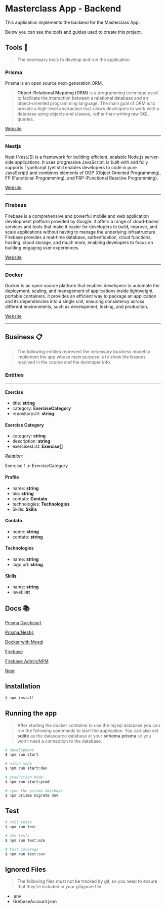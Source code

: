 # Masterclass App - Backend

This application implements the backend for the Masterclass App.

Below you can see the tools and guides used to create this project.

## Tools 🔧
> The necessary tools to develop and run the application.

### Prisma
Prisma is an open source next-generation ORM.

> **Object-Relational Mapping (ORM)** is a programming technique used to facilitate the interaction between a relational database and an object-oriented programming language. The main goal of ORM is to provide a high-level abstraction that allows developers to work with a database using objects and classes, rather than writing raw SQL queries.
> 
[Website](https://www.prisma.io/docs/concepts/overview/what-is-prisma)

---

### Nestjs
Nest (NestJS) is a framework for building efficient, scalable Node.js server-side applications. It uses progressive JavaScript, is built with and fully supports TypeScript (yet still enables developers to code in pure JavaScript) and combines elements of OOP (Object Oriented Programming), FP (Functional Programming), and FRP (Functional Reactive Programming).

[Website](https://docs.nestjs.com/)

---
### Firebase
Firebase is a comprehensive and powerful mobile and web application development platform provided by Google. It offers a range of cloud-based services and tools that make it easier for developers to build, improve, and scale applications without having to manage the underlying infrastructure. Firebase provides a real-time database, authentication, cloud functions, hosting, cloud storage, and much more, enabling developers to focus on building engaging user experiences.

[Website](https://firebase.google.com/?hl=pt&authuser=0)

---
### Docker
Docker is an open-source platform that enables developers to automate the deployment, scaling, and management of applications inside lightweight, portable containers. It provides an efficient way to package an application and its dependencies into a single unit, ensuring consistency across different environments, such as development, testing, and production.

[Website](https://docs.docker.com/)

---

## Business 📋

> The following entities represent the necessary business model to implement the app whose main purpose is to show the lessons resolved in the course and the developer info.

### Entities
---
#### Exercise
- title: **string**
- category: **ExerciseCategory**
- repositoryUrl: **string**

#### Exercise Category
- category: **string**
- description: **string**
- exercisesList: **Exercise[]**

*Relation:*

Exercise 1..n ExerciseCategory

#### Profile
- name: **string**
- bio: **string**
- contato: **Contato**
- technologies: **Technologies**
- Skills: **Skills**

#### Contato
- nome: **string**
- contato: **string**

#### Technologies
- name: **string**
- logo url: **string**

#### Skills
- name: **string**
- level: **int**

## Docs 📚

[Prisma Quickstart](https://www.prisma.io/docs/getting-started/quickstart)

[Prisma/Nestjs](https://docs.nestjs.com/recipes/prisma)

[Docker with Mysql](https://hub.docker.com/_/mysql)

[Firebase](https://firebase.google.com/?hl=pt) 

[Firebase Admin/NPM](https://www.npmjs.com/package/firebase-admin)

[Nest](https://docs.nestjs.com/)


## Installation

```bash
$ npm install
```

## Running the app

> After starting the docker container to use the mysql database you can run the following commands to start the application. You can also set **sqlite** as the datasource database at your **schema.prisma** so you won't need a connection to the database.

```bash
# development
$ npm run start

# watch mode
$ npm run start:dev

# production mode
$ npm run start:prod

# sync the prisma database
$ npx prisma migrate dev
```

## Test

```bash
# unit tests
$ npm run test

# e2e tests
$ npm run test:e2e

# test coverage
$ npm run test:cov
```

## Ignored Files

> The following files must not be tracked by git, so you need to ensure that they're included in your gitignore file.

- .env
- FirebaseAccount.json

